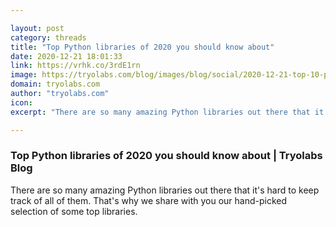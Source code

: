 ```yaml
---

layout: post
category: threads
title: "Top Python libraries of 2020 you should know about"
date: 2020-12-21 18:01:33
link: https://vrhk.co/3rdE1rn
image: https://tryolabs.com/blog/images/blog/social/2020-12-21-top-10-python-libraries-of-2020.2235b05f.png
domain: tryolabs.com
author: "tryolabs.com"
icon: 
excerpt: "There are so many amazing Python libraries out there that it's hard to keep track of all of them. That's why we share with you our hand-picked selection of some top libraries."

---
```


### Top Python libraries of 2020 you should know about | Tryolabs Blog

There are so many amazing Python libraries out there that it's hard to keep track of all of them. That's why we share with you our hand-picked selection of some top libraries.